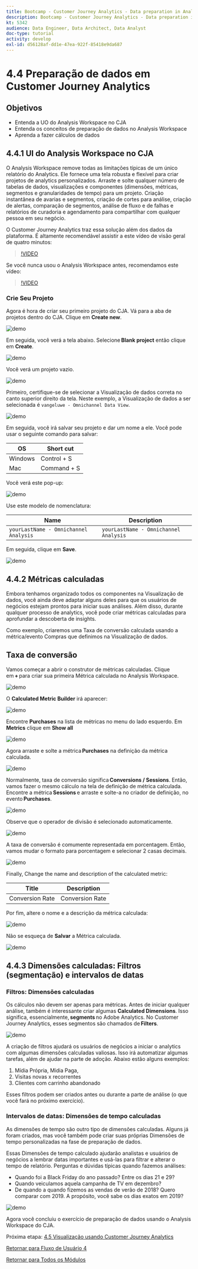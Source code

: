 ```yaml
---
title: Bootcamp - Customer Journey Analytics - Data preparation in Analysis Workspace - Brazil
description: Bootcamp - Customer Journey Analytics - Data preparation in Analysis Workspace - Brazil
kt: 5342
audience: Data Engineer, Data Architect, Data Analyst
doc-type: tutorial
activity: develop
exl-id: d56128af-dd1e-47ea-922f-85418e9da687
---
```

# 4.4 Preparação de dados em Customer Journey Analytics

## Objetivos

- Entenda a UO do Analysis Workspace no CJA 
- Entenda os conceitos de preparação de dados no Analysis Workspace 
- Aprenda a fazer cálculos de dados 

## 4.4.1  UI do Analysis Workspace no CJA

O Analysis Workspace remove todas as limitações típicas de um único relatório do Analytics. Ele fornece uma tela robusta e flexível para criar projetos de analytics personalizados. Arraste e solte qualquer número de tabelas de dados, visualizações e componentes (dimensões, métricas, segmentos e granularidades de tempo) para um projeto. Criação instantânea de avarias e segmentos, criação de cortes para análise, criação de alertas, comparação de segmentos, análise de fluxo e de falhas e relatórios de curadoria e agendamento para compartilhar com qualquer pessoa em seu negócio. 

O Customer Journey Analytics traz essa solução além dos dados da plataforma. É altamente recomendável assistir a este vídeo de visão geral de quatro minutos: 

>[!VIDEO](https://video.tv.adobe.com/v/35109?quality=12&learn=on)

Se você nunca usou o Analysis Workspace antes, recomendamos este vídeo:

>[!VIDEO](https://video.tv.adobe.com/v/26266?quality=12&learn=on)

### Crie Seu Projeto 

Agora é hora de criar seu primeiro projeto do CJA. Vá para a aba de projetos dentro do CJA. Clique em **Create new**.

![demo](./images/prmenu.png)

Em seguida, você verá a tela abaixo. Selecione **Blank project** então clique em **Create**.

![demo](./images/prmenu1.png)

Você verá um projeto vazio.

![demo](./images/premptyprojects.png)

Primeiro, certifique-se de selecionar a Visualização de dados correta no canto superior direito da tela. Neste exemplo, a Visualização de dados a ser selecionada é `vangeluwe - Omnichannel Data View`.

![demo](./images/prdv.png)

Em seguida, você irá salvar seu projeto e dar um nome a ele. Você pode usar o seguinte comando para salvar:

|  OS        | Short cut   | 
| ----------------- |-------------| 
| Windows | Control + S          | 
| Mac | Command + S          | 

Você verá este pop-up:

![demo](./images/prsave.png)

Use este modelo de nomenclatura:

|  Name       | Description   | 
| ----------------- |-------------| 
| `yourLastName - Omnichannel Analysis`| `yourLastName - Omnichannel Analysis`|

Em seguida, clique em **Save**.

![demo](./images/prsave2.png)

## 4.4.2 Métricas calculadas

Embora tenhamos organizado todos os componentes na Visualização de dados, você ainda deve adaptar alguns deles para que os usuários de negócios estejam prontos para iniciar suas análises. Além disso, durante qualquer processo de analytics, você pode criar métricas calculadas para aprofundar a descoberta de insights. 

Como exemplo, criaremos uma Taxa de conversão calculada usando a métrica/evento Compras que definimos na Visualização de dados. 

## Taxa de conversão 

Vamos começar a abrir o construtor de métricas calculadas. Clique em **+** para criar sua primeira Métrica calculada no Analysis Workspace. 

![demo](./images/pradd.png)

O **Calculated Metric Builder** irá aparecer:

![demo](./images/prbuilder.png)

Encontre **Purchases** na lista de métricas no menu do lado esquerdo. Em **Metrics** clique em **Show all**

![demo](./images/calcbuildercr1.png)

Agora arraste e solte a métrica **Purchases** na definição da métrica calculada.

![demo](./images/calcbuildercr2.png)

Normalmente, taxa de conversão significa **Conversions / Sessions**. Então, vamos fazer o mesmo cálculo na tela de definição de métrica calculada. Encontre a métrica **Sessions** e arraste e solte-a no criador de definição, no evento **Purchases**. 

![demo](./images/calcbuildercr3.png)

Observe que o operador de divisão é selecionado automaticamente. 

![demo](./images/calcbuildercr4.png)

A taxa de conversão é comumente representada em porcentagem. Então, vamos mudar o formato para porcentagem e selecionar 2 casas decimais.

![demo](./images/calcbuildercr5.png)

Finally, Change the name and description of the calculated metric:

| Title         | Description|    
| ----------------- |-------------| 
| Conversion Rate | Conversion Rate      | 

Por fim, altere o nome e a descrição da métrica calculada:

![demo](./images/calcbuildercr6.png)

Não se esqueça de **Salvar** a Métrica calculada. 

![demo](./images/pr9.png)

## 4.4.3 Dimensões calculadas: Filtros (segmentação) e intervalos de datas

### Filtros: Dimensões calculadas

Os cálculos não devem ser apenas para métricas. Antes de iniciar qualquer análise, também é interessante criar algumas **Calculated Dimensions**. Isso significa, essencialmente, **segments** no Adobe Analytics. No Customer Journey Analytics, esses segmentos são chamados de **Filters**. 

![demo](./images/prfilters.png)

A criação de filtros ajudará os usuários de negócios a iniciar o analytics com algumas dimensões calculadas valiosas. Isso irá automatizar algumas tarefas, além de ajudar na parte de adoção. Abaixo estão alguns exemplos: 

1. Mídia Própria, Mídia Paga, 
2. Visitas novas x recorrentes 
3. Clientes com carrinho abandonado 

Esses filtros podem ser criados antes ou durante a parte de análise (o que você fará no próximo exercício). 

### Intervalos de datas: Dimensões de tempo calculadas

As dimensões de tempo são outro tipo de dimensões calculadas. Alguns já foram criados, mas você também pode criar suas próprias Dimensões de tempo personalizadas na fase de preparação de dados. 

Essas Dimensões de tempo calculado ajudarão analistas e usuários de negócios a lembrar datas importantes e usá-las para filtrar e alterar o tempo de relatório. Perguntas e dúvidas típicas quando fazemos análises: 

- Quando foi a Black Friday do ano passado? Entre os dias 21 e 29? 
- Quando veiculamos aquela campanha de TV em dezembro? 
- De quando a quando fizemos as vendas de verão de 2018? Quero comparar com 2019. A propósito, você sabe os dias exatos em 2019? 

![demo](./images/timedimensions.png)

Agora você concluiu o exercício de preparação de dados usando o Analysis Workspace do CJA. 

Próxima etapa: [4.5 Visualização usando Customer Journey Analytics](./ex5.md)

[Retornar para Fluxo de Usuário 4](./uc4.md)

[Retornar para Todos os Módulos](./../../overview.md)
